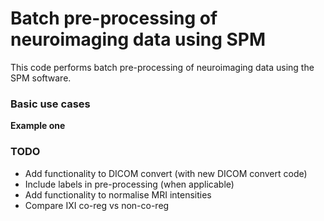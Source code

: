 # Batch pre-processing of neuroimaging data using SPM

This code performs batch pre-processing of neuroimaging data using the SPM software.

### Basic use cases

**Example one**

### TODO

* Add functionality to DICOM convert (with new DICOM convert code)
* Include labels in pre-processing (when applicable)
* Add functionality to normalise MRI intensities
* Compare IXI co-reg vs non-co-reg
